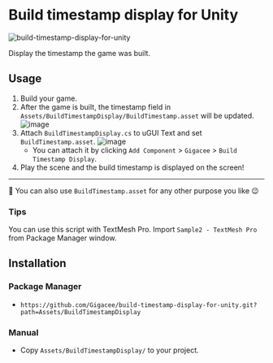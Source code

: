 # Build timestamp display for Unity

![build-timestamp-display-for-unity](https://user-images.githubusercontent.com/5264444/95020949-2c746f80-06a9-11eb-866d-0a808459a930.png)

Display the timestamp the game was built.

## Usage

1. Build your game.
2. After the game is built, the timestamp field in `Assets/BuildTimestampDisplay/BuildTimestamp.asset` will be updated.
![image](https://user-images.githubusercontent.com/5264444/95021130-2b900d80-06aa-11eb-9c99-9099cd66d32a.png)
3. Attach `BuildTimestampDisplay.cs` to uGUI Text and set `BuildTimestamp.asset`.
![image](https://user-images.githubusercontent.com/5264444/95082182-9fd3bb00-0755-11eb-84f3-e23b16fa547d.png)
    - You can attach it by clicking `Add Component` > `Gigacee` > `Build Timestamp Display`.
4. Play the scene and the build timestamp is displayed on the screen!

---

:memo: You can also use `BuildTimestamp.asset` for any other purpose you like :wink:

### Tips

You can use this script with TextMesh Pro. Import `Sample2 - TextMesh Pro` from Package Manager window.

## Installation

### Package Manager

- `https://github.com/Gigacee/build-timestamp-display-for-unity.git?path=Assets/BuildTimestampDisplay`

### Manual

- Copy `Assets/BuildTimestampDisplay/` to your project.

